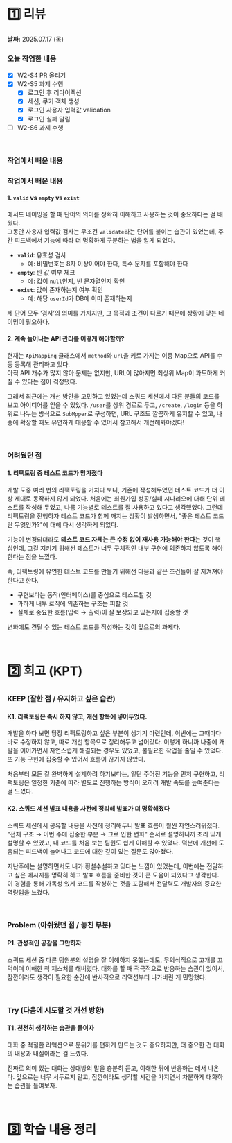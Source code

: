 # 1️⃣ 리뷰
**날짜:** 2025.07.17 (목)

### 오늘 작업한 내용

- [X] W2-S4 PR 올리기
- [X] W2-S5 과제 수행
    - [X] 로그인 후 리다이렉션
    - [X] 세션, 쿠키 객체 생성
    - [X] 로그인 사용자 입력값 validation
    - [X] 로그인 실패 알림
- [ ] W2-S6 과제 수행

<br/>

### 작업에서 배운 내용

### 작업에서 배운 내용

#### 1. `valid` vs `empty` vs `exist`

메서드 네이밍을 할 때 단어의 의미를 정확히 이해하고 사용하는 것이 중요하다는 걸 배웠다.  
그동안 사용자 입력값 검사는 무조건 `validate`라는 단어를 붙이는 습관이 있었는데,
주간 피드백에서 기능에 따라 더 명확하게 구분하는 법을 알게 되었다.

- **`valid`**: 유효성 검사
  - 예: 비밀번호는 8자 이상이어야 한다, 특수 문자를 포함해야 한다
- **`empty`**: 빈 값 여부 체크
  - 예: 값이 `null`인지, 빈 문자열인지 확인
- **`exist`**: 값이 존재하는지 여부 확인
  - 예: 해당 `userId`가 DB에 이미 존재하는지

세 단어 모두 ‘검사’의 의미를 가지지만, 그 목적과 조건이 다르기 때문에 상황에 맞는 네이밍이 필요하다.

#### 2. 계속 늘어나는 API 관리를 어떻게 해야할까?

현재는 `ApiMapping` 클래스에서 `method`와 `url`을 키로 가지는 이중 Map으로 API를 수동 등록해 관리하고 있다.  
아직 API 개수가 많지 않아 문제는 없지만, URL이 많아지면 최상위 Map이 과도하게 커질 수 있다는 점이 걱정됐다.

그래서 최근에는 개선 방안을 고민하고 있었는데 스쿼드 세션에서 다른 분들의 코드를 보고 아이디어를 얻을 수 있었다.
`/user`를 상위 경로로 두고, `/create`, `/login` 등을 하위로 나누는 방식으로 `SubMpper`로 구성하면,
URL 구조도 깔끔하게 유지할 수 있고, 나중에 확장할 때도 유연하게 대응할 수 있어서 참고해서 개선해봐야겠다!

<br/>

### 어려웠던 점

#### 1. 리팩토링 중 테스트 코드가 망가졌다

개발 도중 여러 번의 리팩토링을 거치다 보니, 기존에 작성해두었던 테스트 코드가 더 이상 제대로 동작하지 않게 되었다.
처음에는 회원가입 성공/실패 시나리오에 대해 단위 테스트를 작성해 두었고, 나름 기능별로 테스트를 잘 사용하고 있다고 생각했었다.
그런데 리팩토링을 진행하자 테스트 코드가 함께 깨지는 상황이 발생하면서,
"좋은 테스트 코드란 무엇인가?"에 대해 다시 생각하게 되었다.

기능이 변경되더라도 **테스트 코드 자체는 큰 수정 없이 재사용 가능해야 한다**는 것이 핵심인데,
그걸 지키기 위해선 테스트가 너무 구체적인 내부 구현에 의존하지 않도록 해야 한다는 점을 느꼈다.

즉, 리팩토링에 유연한 테스트 코드를 만들기 위해선 다음과 같은 조건들이 잘 지켜져야 한다고 한다.

- 구현보다는 동작(인터페이스)를 중심으로 테스트할 것
- 과하게 내부 로직에 의존하는 구조는 피할 것
- 실제로 중요한 흐름(입력 → 출력)이 잘 보장되고 있는지에 집중할 것

변화에도 견딜 수 있는 테스트 코드를 작성하는 것이 앞으로의 과제다.

<br/>

#  2️⃣ 회고 (KPT)

### KEEP (잘한 점 / 유지하고 싶은 습관)

#### K1. 리팩토링은 즉시 하지 않고, 개선 항목에 넣어두었다.

개발을 하다 보면 당장 리팩토링하고 싶은 부분이 생기기 마련인데,
이번에는 그때마다 바로 수정하지 않고, 따로 개선 항목으로 정리해두고 넘어갔다.
이렇게 하니까 나중에 개발을 이어가면서 자연스럽게 해결되는 경우도 있었고,
불필요한 작업을 줄일 수 있었다.
또 기능 구현에 집중할 수 있어서 흐름이 끊기지 않았다.

처음부터 모든 걸 완벽하게 설계하려 하기보다는,
일단 주어진 기능을 먼저 구현하고,
리팩토링은 일정한 기준에 따라 별도로 진행하는 방식이
오히려 개발 속도를 높여준다는 걸 느꼈다.

#### K2. 스쿼드 세션 발표 내용을 사전에 정리해 발표가 더 명확해졌다

스쿼드 세션에서 공유할 내용을 사전에 정리해두니 발표 흐름이 훨씬 자연스러워졌다.
"전체 구조 → 이번 주에 집중한 부분 → 그로 인한 변화" 순서로 설명하니까 조리 있게 설명할 수 있었고,
내 코드를 처음 보는 팀원도 쉽게 이해할 수 있었다.
덕분에 개선에 도움되는 피드백이 늘어나고 코드에 대한 깊이 있는 질문도 많아졌다.

지난주에는 설명하면서도 내가 횡설수설하고 있다는 느낌이 있었는데,
이번에는 전달하고 싶은 메시지를 명확히 하고 발표 흐름을 준비한 것이 큰 도움이 되었다고 생각한다.
이 경험을 통해 가독성 있게 코드를 작성하는 것을 포함해서 
전달력도 개발자의 중요한 역량임을 느겼다.

<br/>

### Problem (아쉬웠던 점 / 놓친 부분)

#### P1. 관성적인 공감을 그만하자

스쿼드 세션 중 다른 팀원분의 설명을 잘 이해하지 못했는데도,
무의식적으로 고개를 끄덕이며 이해한 척 제스처를 해버렸다.
대화를 할 때 적극적으로 반응하는 습관이 있어서,
잠깐이라도 생각이 필요한 순간에 반사적으로 리액션부터 나가버린 게 민망했다.

<br/>

### Try (다음에 시도할 것 개선 방향)

#### T1. 천천히 생각하는 습관을 들이자

대화 중 적절한 리액션으로 분위기를 편하게 만드는 것도 중요하지만,
더 중요한 건 대화의 내용과 내실이라는 걸 느꼈다.

진짜로 의미 있는 대화는
상대방의 말을 충분히 듣고, 이해한 뒤에 반응하는 데서 나온다.
앞으로는 너무 서두르지 말고,
잠깐이라도 생각할 시간을 가지면서 차분하게 대화하는 습관을 들여보자.

<br/>

#  3️⃣ 학습 내용 정리

<br/>
